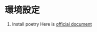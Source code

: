 # 環境設定
1. Install poetry
Here is [official document](https://python-poetry.org/docs/#installing-with-pipx)
